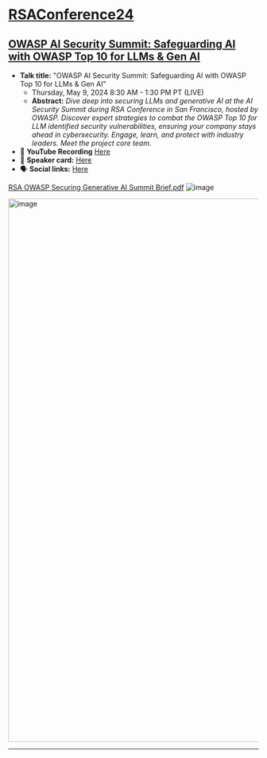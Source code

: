# [RSAConference24](https://www.rsaconference.com/usa)
## [OWASP AI Security Summit: Safeguarding AI with OWASP Top 10 for LLMs & Gen AI](https://www.rsaconference.com/Library/presentation/usa/2024/owasp%20ai%20security%20summit%20safeguarding%20ai%20with%20our%20top%2010%20for%20llms%20%20gen%20ai)

- **Talk title:** "OWASP AI Security Summit: Safeguarding AI with OWASP Top 10 for LLMs & Gen AI"
  - Thursday, May 9, 2024 8:30 AM - 1:30 PM PT (LIVE)
  - **Abstract:** _Dive deep into securing LLMs and generative AI at the AI Security Summit during RSA Conference in San Francisco, hosted by OWASP. Discover expert strategies to combat the OWASP Top 10 for LLM identified security vulnerabilities, ensuring your company stays ahead in cybersecurity. Engage, learn, and protect with industry leaders. Meet the project core team._
- 🍿 **YouTube Recording** [Here](https://www.youtube.com/watch?v=htba_b-vxxE)
- 📣 **Speaker card:** [Here](https://docsend.com/view/emkvn4j4mcvkm3af)
- 🗣️ **Social links:** [Here](https://www.linkedin.com/posts/owasp_meet-owasp-top-10-for-llm-apps-at-rsa-conference-activity-7184211101595705344-Cwei?utm_source=share&utm_medium=member_desktop)

[RSA OWASP Securing Generative AI Summit Brief.pdf](https://github.com/GangGreenTemperTatum/speaking/files/15182623/RSA.OWASP.Securing.Generative.AI.Summit.Brief.pdf)
![image](https://github.com/GangGreenTemperTatum/speaking/assets/104169244/4d759543-6086-47f2-81d6-cad6c41c3280)

<img width="1093" alt="image" src="https://github.com/user-attachments/assets/f8dcdf29-3f84-4ded-b368-c3aadd0e445c" />

------------------------------
